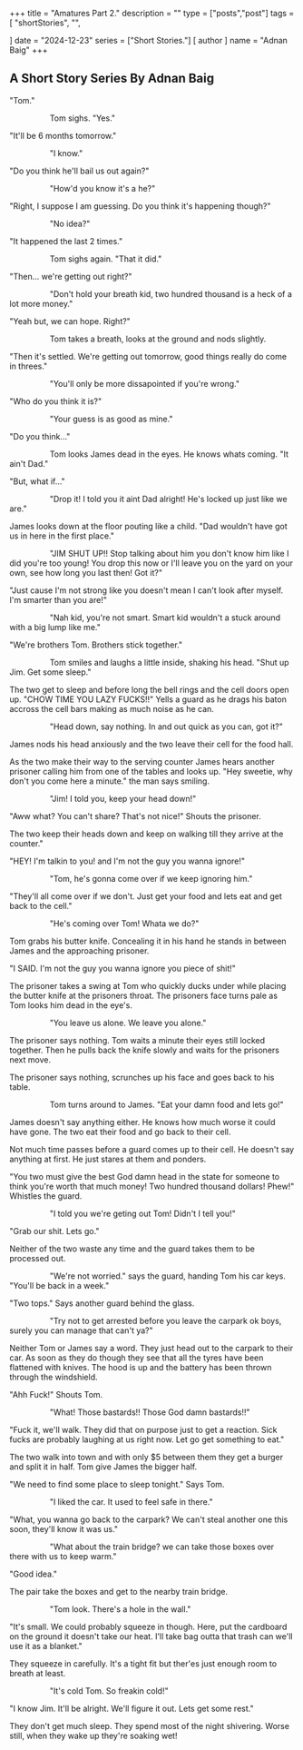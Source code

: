 +++
title = "Amatures Part 2."
description = ""
type = ["posts","post"]
tags = [
    "shortStories",
    "",
    
]
date = "2024-12-23"
series = ["Short Stories."]
[ author ]
  name = "Adnan Baig"
+++

## A Short Story Series By Adnan Baig



"Tom."

                  Tom sighs. "Yes."

"It'll be 6 months tomorrow."

                  "I know."

"Do you think he'll bail us out again?"

                  "How'd you know it's a he?"

"Right, I suppose I am guessing. Do you think it's happening though?"

                  "No idea?"

"It happened the last 2 times."

                  Tom sighs again. "That it did."

"Then... we're getting out right?"

                  "Don't hold your breath kid, two hundred thousand is a heck of a lot more money."

"Yeah but, we can hope. Right?"

                  Tom takes a breath, looks at the ground and nods slightly.

"Then it's settled. We're getting out tomorrow, good things really do come in threes."

                  "You'll only be more dissapointed if you're wrong."

"Who do you think it is?"

                  "Your guess is as good as mine."

"Do you think..."

                  Tom looks James dead in the eyes. He knows whats coming. "It ain't Dad."

"But, what if..."

                  "Drop it! I told you it aint Dad alright! He's locked up just like we are."

James looks down at the floor pouting like a child. "Dad wouldn't have got us in here in the first place."

                  "JIM SHUT UP!! Stop talking about him you don't know him like I did you're too young! You drop this now or I'll leave you on the yard on your own, see how long you last then! Got it?"

"Just cause I'm not strong like you doesn't mean I can't look after myself. I'm smarter than you are!"

                  "Nah kid, you're not smart. Smart kid wouldn't a stuck around with a big lump like me."

"We're brothers Tom. Brothers stick together."

                  Tom smiles and laughs a little inside, shaking his head. "Shut up Jim. Get some sleep."

The two get to sleep and before long the bell rings and the cell doors open up. "CHOW TIME YOU LAZY FUCKS!!" Yells a guard as he drags his baton accross the cell bars making as much noise as he can.

                  "Head down, say nothing. In and out quick as you can, got it?"

James nods his head anxiously and the two leave their cell for the food hall.

As the two make their way to the serving counter James hears another prisoner calling him from one of the tables and looks up. "Hey sweetie, why don't you come here a minute." the man says smiling.

                  "Jim! I told you, keep your head down!"

"Aww what? You can't share? That's not nice!" Shouts the prisoner.

The two keep their heads down and keep on walking till they arrive at the counter."

"HEY! I'm talkin to you! and I'm not the guy you wanna ignore!"

                  "Tom, he's gonna come over if we keep ignoring him."

"They'll all come over if we don't. Just get your food and lets eat and get back to the cell."

                  "He's coming over Tom! Whata we do?"


Tom grabs his butter knife. Concealing it in his hand he stands in between James and the approaching prisoner.


"I SAID. I'm not the guy you wanna ignore you piece of shit!"

The prisoner takes a swing at Tom who quickly ducks under while placing the butter knife at the prisoners throat. The prisoners face turns pale as Tom looks him dead in the eye's.


                  "You leave us alone. We leave you alone."

The prisoner says nothing. Tom waits a minute their eyes still locked together. Then he pulls back the knife slowly and waits for the prisoners next move.

The prisoner says nothing, scrunches up his face and goes back to his table.


                  Tom turns around to James. "Eat your damn food and lets go!"

James doesn't say anything either. He knows how much worse it could have gone. The two eat their food and go back to their cell.

Not much time passes before a guard comes up to their cell. He doesn't say anything at first. He just stares at them and ponders.

"You two must give the best God damn head in the state for someone to think you're worth that much money! Two hundred thousand dollars! Phew!" Whistles the guard.

                  "I told you we're geting out Tom! Didn't I tell you!"

"Grab our shit. Lets go."

Neither of the two waste any time and the guard takes them to be processed out.

                  "We're not worried." says the guard, handing Tom his car keys. "You'll be back in a week."

"Two tops." Says another guard behind the glass.

                  "Try not to get arrested before you leave the carpark ok boys, surely you can manage that can't ya?"

Neither Tom or James say a word. They just head out to the carpark to their car. As soon as they do though they see that all the tyres have been flattened with knives. The hood is up and the battery has been thrown through the windshield.

"Ahh Fuck!" Shouts Tom.

                  "What! Those bastards!! Those God damn bastards!!"

"Fuck it, we'll walk. They did that on purpose just to get a reaction. Sick fucks are probably laughing at us right now. Let go get something to eat."

The two walk into town and with only $5 between them they get a burger and split it in half. Tom give James the bigger half.

"We need to find some place to sleep tonight." Says Tom.

                  "I liked the car. It used to feel safe in there."

"What, you wanna go back to the carpark? We can't steal another one this soon, they'll know it was us."

                  "What about the train bridge? we can take those boxes over there with us to keep warm."

"Good idea."

The pair take the boxes and get to the nearby train bridge.

                  "Tom look. There's a hole in the wall."

"It's small. We could probably squeeze in though. Here, put the cardboard on the ground it doesn't take our heat. I'll take bag outta that trash can we'll use it as a blanket."

They squeeze in carefully. It's a tight fit but ther'es just enough room to breath at least.

                  "It's cold Tom. So freakin cold!"

"I know Jim. It'll be alright. We'll figure it out. Lets get some rest."

They don't get much sleep. They spend most of the night shivering. Worse still, when they wake up they're soaking wet!

